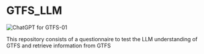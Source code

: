 # GTFS_LLM
![ChatGPT for GTFS-01](https://github.com/UTEL-UIUC/GTFS_LLM/assets/87244228/026b745a-18c1-44f4-babe-563d6c910c85)

This repository consists of a questionnaire to test the LLM understanding of GTFS and retrieve information from GTFS
